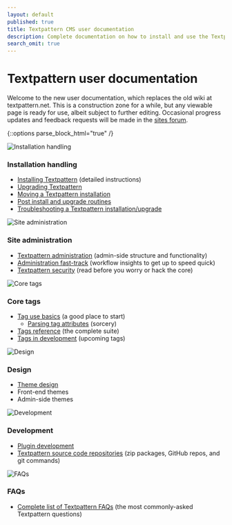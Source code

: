 ```yaml
---
layout: default
published: true
title: Textpattern CMS user documentation
description: Complete documentation on how to install and use the Textpattern Content Management System.
search_omit: true
---
```


# Textpattern user documentation

Welcome to the new user documentation, which replaces the old wiki at textpattern.net. This is a construction zone for a while, but any viewable page is ready for use, albeit subject to further editing. Occasional progress updates and feedback requests will be made in the [sites forum](https://forum.textpattern.com/viewforum.php?id=60).

{::options parse_block_html="true" /}

<div class="layout-container">
<div class="layout-3col">
<img alt="Installation handling" src="/img/index-introduction.jpg" srcset="/img/index-introduction@2x.jpg 2x, /img/index-introduction.jpg 1x">

### Installation handling

* [Installing Textpattern](https://docs.textpattern.io/installation/) (detailed instructions)
* [Upgrading Textpattern](https://docs.textpattern.io/installation/upgrading-textpattern)
* [Moving a Textpattern installation](https://docs.textpattern.io/installation/moving-textpattern)
* [Post install and upgrade routines](https://docs.textpattern.io/installation/post-install-and-upgrade-routines)
* [Troubleshooting a Textpattern installation/upgrade](https://docs.textpattern.io/installation/troubleshooting-textpattern)

</div>
<div class="layout-3col">
<img alt="Site administration" src="/img/index-administration.jpg" srcset="/img/index-administration@2x.jpg 2x, /img/index-administration.jpg 1x">

### Site administration

* [Textpattern administration](https://docs.textpattern.io/administration/) (admin-side structure and functionality)
* [Administration fast-track](https://docs.textpattern.io/administration/admin-fast-track) (workflow insights to get up to speed quick)
* [Textpattern security](https://docs.textpattern.io/administration/security) (read before you worry or hack the core)

</div>
<div class="layout-3col">
<img alt="Core tags" src="/img/index-tags.jpg" srcset="/img/index-tags@2x.jpg 2x, /img/index-tags.jpg 1x">

### Core tags

* [Tag use basics](https://docs.textpattern.io/tags/tag-basics/) (a good place to start)
  * [Parsing tag attributes](https://docs.textpattern.io/tags/tag-basics/parsing-tag-attributes) (sorcery)
* [Tags reference](https://docs.textpattern.io/tags/) (the complete suite)
* [Tags in development](https://docs.textpattern.io/tags/tags-in-development) (upcoming tags)

</div>
<div class="layout-3col">
<img alt="Design" src="/img/index-build.jpg" srcset="/img/index-build@2x.jpg 2x, /img/index-build.jpg 1x">

### Design

* [Theme design](https://docs.textpattern.io/themes/)
* Front-end themes
* Admin-side themes

</div>
<div class="layout-3col">
<img alt="Development" src="/img/index-development.jpg" srcset="/img/index-development@2x.jpg 2x, /img/index-development.jpg 1x">

### Development

* [Plugin development](https://docs.textpattern.io/development/)
* [Textpattern source code repositories](https://docs.textpattern.io/development/textpattern-source-code-repositories) (zip packages, GitHub repos, and git commands)

</div>
<div class="layout-3col">
<img alt="FAQs" src="/img/index-faqs.jpg" srcset="/img/index-faqs@2x.jpg 2x, /img/index-faqs.jpg 1x">

### FAQs

* [Complete list of Textpattern FAQs](https://docs.textpattern.io/faqs/) (the most commonly-asked Textpattern questions)

</div>
</div>
